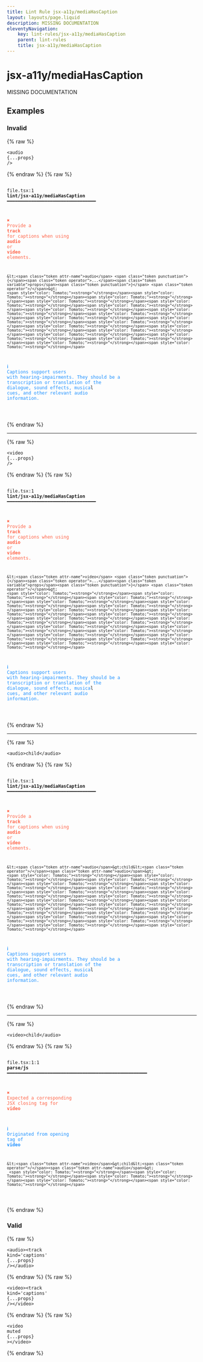 ```yaml
---
title: Lint Rule jsx-a11y/mediaHasCaption
layout: layouts/page.liquid
description: MISSING DOCUMENTATION
eleventyNavigation:
	key: lint-rules/jsx-a11y/mediaHasCaption
	parent: lint-rules
	title: jsx-a11y/mediaHasCaption
---
```


# jsx-a11y/mediaHasCaption

MISSING DOCUMENTATION

<!-- EVERYTHING BELOW IS AUTOGENERATED. SEE SCRIPTS FOLDER FOR UPDATE SCRIPTS hash(04fda27a7cc6b2a09679401752aca5f9e6bda1e2) -->

## Examples
### Invalid
{% raw %}<pre class="language-text"><code class="language-text">&lt;<span class="token attr-name">audio</span> <span class="token punctuation">{</span><span class="token operator">...</span><span class="token variable">props</span><span class="token punctuation">}</span> <span class="token operator">/</span>&gt;</code></pre>{% endraw %}
{% raw %}<pre class="language-text"><code class="language-text">
 <span style="text-decoration-style: dotted;">file.tsx:1</span> <strong>lint/jsx-a11y/mediaHasCaption</strong> ━━━━━━━━━━━━━━━━━━━━━━━━━━━━━━━━━

  <strong><span style="color: Tomato;">✖ </span></strong><span style="color: Tomato;">Provide a </span><span style="color: Tomato;"><strong>track</strong></span><span style="color: Tomato;"> for captions when using </span><span style="color: Tomato;"><strong>audio</strong></span><span style="color: Tomato;"> or </span><span style="color: Tomato;"><strong>video</strong></span><span style="color: Tomato;"> elements.</span>

    &lt;<span class="token attr-name">audio</span> <span class="token punctuation">{</span><span class="token operator">...</span><span class="token variable">props</span><span class="token punctuation">}</span> <span class="token operator">/</span>&gt;
    <span style="color: Tomato;"><strong>^</strong></span><span style="color: Tomato;"><strong>^</strong></span><span style="color: Tomato;"><strong>^</strong></span><span style="color: Tomato;"><strong>^</strong></span><span style="color: Tomato;"><strong>^</strong></span><span style="color: Tomato;"><strong>^</strong></span><span style="color: Tomato;"><strong>^</strong></span><span style="color: Tomato;"><strong>^</strong></span><span style="color: Tomato;"><strong>^</strong></span><span style="color: Tomato;"><strong>^</strong></span><span style="color: Tomato;"><strong>^</strong></span><span style="color: Tomato;"><strong>^</strong></span><span style="color: Tomato;"><strong>^</strong></span><span style="color: Tomato;"><strong>^</strong></span><span style="color: Tomato;"><strong>^</strong></span><span style="color: Tomato;"><strong>^</strong></span><span style="color: Tomato;"><strong>^</strong></span><span style="color: Tomato;"><strong>^</strong></span><span style="color: Tomato;"><strong>^</strong></span><span style="color: Tomato;"><strong>^</strong></span>

  <strong><span style="color: DodgerBlue;">ℹ </span></strong><span style="color: DodgerBlue;">Captions support users with hearing-impairments. They should be a</span>
    <span style="color: DodgerBlue;">transcription or translation of the dialogue, sound effects, musica</span>l
    <span style="color: DodgerBlue;">cues, and other relevant audio information.</span>

</code></pre>{% endraw %}

---------------

{% raw %}<pre class="language-text"><code class="language-text">&lt;<span class="token attr-name">video</span> <span class="token punctuation">{</span><span class="token operator">...</span><span class="token variable">props</span><span class="token punctuation">}</span> <span class="token operator">/</span>&gt;</code></pre>{% endraw %}
{% raw %}<pre class="language-text"><code class="language-text">
 <span style="text-decoration-style: dotted;">file.tsx:1</span> <strong>lint/jsx-a11y/mediaHasCaption</strong> ━━━━━━━━━━━━━━━━━━━━━━━━━━━━━━━━━

  <strong><span style="color: Tomato;">✖ </span></strong><span style="color: Tomato;">Provide a </span><span style="color: Tomato;"><strong>track</strong></span><span style="color: Tomato;"> for captions when using </span><span style="color: Tomato;"><strong>audio</strong></span><span style="color: Tomato;"> or </span><span style="color: Tomato;"><strong>video</strong></span><span style="color: Tomato;"> elements.</span>

    &lt;<span class="token attr-name">video</span> <span class="token punctuation">{</span><span class="token operator">...</span><span class="token variable">props</span><span class="token punctuation">}</span> <span class="token operator">/</span>&gt;
    <span style="color: Tomato;"><strong>^</strong></span><span style="color: Tomato;"><strong>^</strong></span><span style="color: Tomato;"><strong>^</strong></span><span style="color: Tomato;"><strong>^</strong></span><span style="color: Tomato;"><strong>^</strong></span><span style="color: Tomato;"><strong>^</strong></span><span style="color: Tomato;"><strong>^</strong></span><span style="color: Tomato;"><strong>^</strong></span><span style="color: Tomato;"><strong>^</strong></span><span style="color: Tomato;"><strong>^</strong></span><span style="color: Tomato;"><strong>^</strong></span><span style="color: Tomato;"><strong>^</strong></span><span style="color: Tomato;"><strong>^</strong></span><span style="color: Tomato;"><strong>^</strong></span><span style="color: Tomato;"><strong>^</strong></span><span style="color: Tomato;"><strong>^</strong></span><span style="color: Tomato;"><strong>^</strong></span><span style="color: Tomato;"><strong>^</strong></span><span style="color: Tomato;"><strong>^</strong></span><span style="color: Tomato;"><strong>^</strong></span>

  <strong><span style="color: DodgerBlue;">ℹ </span></strong><span style="color: DodgerBlue;">Captions support users with hearing-impairments. They should be a</span>
    <span style="color: DodgerBlue;">transcription or translation of the dialogue, sound effects, musica</span>l
    <span style="color: DodgerBlue;">cues, and other relevant audio information.</span>

</code></pre>{% endraw %}

---------------

{% raw %}<pre class="language-text"><code class="language-text">&lt;<span class="token attr-name">audio</span>&gt;child&lt;<span class="token operator">/</span><span class="token attr-name">audio</span>&gt;</code></pre>{% endraw %}
{% raw %}<pre class="language-text"><code class="language-text">
 <span style="text-decoration-style: dotted;">file.tsx:1</span> <strong>lint/jsx-a11y/mediaHasCaption</strong> ━━━━━━━━━━━━━━━━━━━━━━━━━━━━━━━━━

  <strong><span style="color: Tomato;">✖ </span></strong><span style="color: Tomato;">Provide a </span><span style="color: Tomato;"><strong>track</strong></span><span style="color: Tomato;"> for captions when using </span><span style="color: Tomato;"><strong>audio</strong></span><span style="color: Tomato;"> or </span><span style="color: Tomato;"><strong>video</strong></span><span style="color: Tomato;"> elements.</span>

    &lt;<span class="token attr-name">audio</span>&gt;child&lt;<span class="token operator">/</span><span class="token attr-name">audio</span>&gt;
    <span style="color: Tomato;"><strong>^</strong></span><span style="color: Tomato;"><strong>^</strong></span><span style="color: Tomato;"><strong>^</strong></span><span style="color: Tomato;"><strong>^</strong></span><span style="color: Tomato;"><strong>^</strong></span><span style="color: Tomato;"><strong>^</strong></span><span style="color: Tomato;"><strong>^</strong></span><span style="color: Tomato;"><strong>^</strong></span><span style="color: Tomato;"><strong>^</strong></span><span style="color: Tomato;"><strong>^</strong></span><span style="color: Tomato;"><strong>^</strong></span><span style="color: Tomato;"><strong>^</strong></span><span style="color: Tomato;"><strong>^</strong></span><span style="color: Tomato;"><strong>^</strong></span><span style="color: Tomato;"><strong>^</strong></span><span style="color: Tomato;"><strong>^</strong></span><span style="color: Tomato;"><strong>^</strong></span><span style="color: Tomato;"><strong>^</strong></span><span style="color: Tomato;"><strong>^</strong></span><span style="color: Tomato;"><strong>^</strong></span>

  <strong><span style="color: DodgerBlue;">ℹ </span></strong><span style="color: DodgerBlue;">Captions support users with hearing-impairments. They should be a</span>
    <span style="color: DodgerBlue;">transcription or translation of the dialogue, sound effects, musica</span>l
    <span style="color: DodgerBlue;">cues, and other relevant audio information.</span>

</code></pre>{% endraw %}

---------------

{% raw %}<pre class="language-text"><code class="language-text">&lt;<span class="token attr-name">video</span>&gt;child&lt;<span class="token operator">/</span><span class="token attr-name">audio</span>&gt;</code></pre>{% endraw %}
{% raw %}<pre class="language-text"><code class="language-text">
 <span style="text-decoration-style: dotted;">file.tsx:1:1</span> <strong>parse/js</strong> ━━━━━━━━━━━━━━━━━━━━━━━━━━━━━━━━━━━━━━━━━━━━━━━━━━━━

  <strong><span style="color: Tomato;">✖ </span></strong><span style="color: Tomato;">Expected a corresponding JSX closing tag for </span><span style="color: Tomato;"><strong>video</strong></span>

  <strong><span style="color: DodgerBlue;">ℹ </span></strong><span style="color: DodgerBlue;">Originated from opening tag of </span><span style="color: DodgerBlue;"><strong>video</strong></span>

    &lt;<span class="token attr-name">video</span>&gt;child&lt;<span class="token operator">/</span><span class="token attr-name">audio</span>&gt;
     <span style="color: Tomato;"><strong>^</strong></span><span style="color: Tomato;"><strong>^</strong></span><span style="color: Tomato;"><strong>^</strong></span><span style="color: Tomato;"><strong>^</strong></span><span style="color: Tomato;"><strong>^</strong></span>

</code></pre>{% endraw %}
### Valid
{% raw %}<pre class="language-text"><code class="language-text">&lt;<span class="token attr-name">audio</span>&gt;&lt;<span class="token attr-name">track</span> <span class="token attr-name">kind</span><span class="token operator">=</span><span class="token string">&apos;captions&apos;</span> <span class="token punctuation">{</span><span class="token operator">...</span><span class="token variable">props</span><span class="token punctuation">}</span> <span class="token operator">/</span>&gt;&lt;<span class="token operator">/</span><span class="token attr-name">audio</span>&gt;</code></pre>{% endraw %}
{% raw %}<pre class="language-text"><code class="language-text">&lt;<span class="token attr-name">video</span>&gt;&lt;<span class="token attr-name">track</span> <span class="token attr-name">kind</span><span class="token operator">=</span><span class="token string">&apos;captions&apos;</span> <span class="token punctuation">{</span><span class="token operator">...</span><span class="token variable">props</span><span class="token punctuation">}</span> <span class="token operator">/</span>&gt;&lt;<span class="token operator">/</span><span class="token attr-name">video</span>&gt;</code></pre>{% endraw %}
{% raw %}<pre class="language-text"><code class="language-text">&lt;<span class="token attr-name">video</span> <span class="token attr-name">muted</span> <span class="token punctuation">{</span><span class="token operator">...</span><span class="token variable">props</span><span class="token punctuation">}</span> &gt;&lt;<span class="token operator">/</span><span class="token attr-name">video</span>&gt;</code></pre>{% endraw %}
